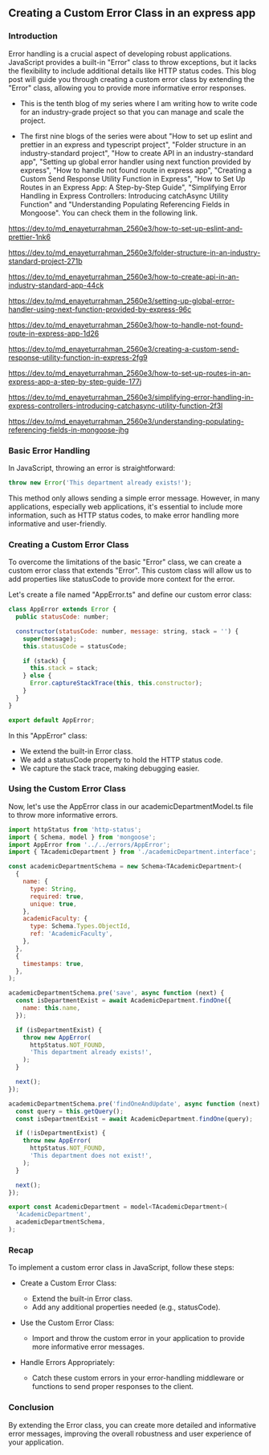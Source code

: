## Creating a Custom Error Class in an express app

### Introduction

Error handling is a crucial aspect of developing robust applications. JavaScript provides a built-in "Error" class to throw exceptions, but it lacks the flexibility to include additional details like HTTP status codes. This blog post will guide you through creating a custom error class by extending the "Error" class, allowing you to provide more informative error responses.

- This is the tenth blog of my series where I am writing how to write code for an industry-grade project so that you can manage and scale the project.  

- The first nine blogs of the series were about "How to set up eslint and prettier in an express and typescript project", "Folder structure in an industry-standard project", "How to create API in an industry-standard app", "Setting up global error handler using next function provided by express", "How to handle not found route in express app", "Creating a Custom Send Response Utility Function in Express", "How to Set Up Routes in an Express App: A Step-by-Step Guide", "Simplifying Error Handling in Express Controllers: Introducing catchAsync Utility Function" and "Understanding Populating Referencing Fields in Mongoose". You can check them in the following link.

https://dev.to/md_enayeturrahman_2560e3/how-to-set-up-eslint-and-prettier-1nk6

https://dev.to/md_enayeturrahman_2560e3/folder-structure-in-an-industry-standard-project-271b

https://dev.to/md_enayeturrahman_2560e3/how-to-create-api-in-an-industry-standard-app-44ck

https://dev.to/md_enayeturrahman_2560e3/setting-up-global-error-handler-using-next-function-provided-by-express-96c

https://dev.to/md_enayeturrahman_2560e3/how-to-handle-not-found-route-in-express-app-1d26

https://dev.to/md_enayeturrahman_2560e3/creating-a-custom-send-response-utility-function-in-express-2fg9

https://dev.to/md_enayeturrahman_2560e3/how-to-set-up-routes-in-an-express-app-a-step-by-step-guide-177j

https://dev.to/md_enayeturrahman_2560e3/simplifying-error-handling-in-express-controllers-introducing-catchasync-utility-function-2f3l

https://dev.to/md_enayeturrahman_2560e3/understanding-populating-referencing-fields-in-mongoose-jhg

### Basic Error Handling

In JavaScript, throwing an error is straightforward:

```javascript
throw new Error('This department already exists!');
```

This method only allows sending a simple error message. However, in many applications, especially web applications, it's essential to include more information, such as HTTP status codes, to make error handling more informative and user-friendly.

### Creating a Custom Error Class

To overcome the limitations of the basic "Error" class, we can create a custom error class that extends "Error". This custom class will allow us to add properties like statusCode to provide more context for the error.

Let's create a file named "AppError.ts" and define our custom error class:

```javascript
class AppError extends Error {
  public statusCode: number;

  constructor(statusCode: number, message: string, stack = '') {
    super(message);
    this.statusCode = statusCode;

    if (stack) {
      this.stack = stack;
    } else {
      Error.captureStackTrace(this, this.constructor);
    }
  }
}

export default AppError;
```

In this "AppError" class:

- We extend the built-in Error class.
- We add a statusCode property to hold the HTTP status code.
- We capture the stack trace, making debugging easier.

### Using the Custom Error Class

Now, let's use the AppError class in our academicDepartmentModel.ts file to throw more informative errors.

```javascript
import httpStatus from 'http-status';
import { Schema, model } from 'mongoose';
import AppError from '../../errors/AppError';
import { TAcademicDepartment } from './academicDepartment.interface';

const academicDepartmentSchema = new Schema<TAcademicDepartment>(
  {
    name: {
      type: String,
      required: true,
      unique: true,
    },
    academicFaculty: {
      type: Schema.Types.ObjectId,
      ref: 'AcademicFaculty',
    },
  },
  {
    timestamps: true,
  },
);

academicDepartmentSchema.pre('save', async function (next) {
  const isDepartmentExist = await AcademicDepartment.findOne({
    name: this.name,
  });

  if (isDepartmentExist) {
    throw new AppError(
      httpStatus.NOT_FOUND,
      'This department already exists!',
    );
  }

  next();
});

academicDepartmentSchema.pre('findOneAndUpdate', async function (next) {
  const query = this.getQuery();
  const isDepartmentExist = await AcademicDepartment.findOne(query);

  if (!isDepartmentExist) {
    throw new AppError(
      httpStatus.NOT_FOUND,
      'This department does not exist!',
    );
  }

  next();
});

export const AcademicDepartment = model<TAcademicDepartment>(
  'AcademicDepartment',
  academicDepartmentSchema,
);
```

### Recap

To implement a custom error class in JavaScript, follow these steps:

- Create a Custom Error Class:
  - Extend the built-in Error class.
  - Add any additional properties needed (e.g., statusCode).

- Use the Custom Error Class:

  - Import and throw the custom error in your application to provide more informative error messages.

- Handle Errors Appropriately:

  - Catch these custom errors in your error-handling middleware or functions to send proper responses to the client.

### Conclusion

By extending the Error class, you can create more detailed and informative error messages, improving the overall robustness and user experience of your application.